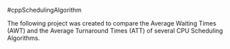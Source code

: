 #cppSchedulingAlgorithm

The following project was created to compare the Average Waiting Times (AWT) and the Average Turnaround Times (ATT) of several CPU Scheduling Algorithms.



